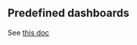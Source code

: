 ## Predefined dashboards

See [this doc](https://github.com/aginetwork7/VictoriaMetrics/tree/master/app/vmui#predefined-dashboards)

